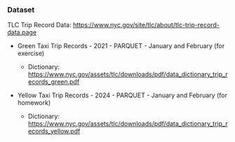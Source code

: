 ### Dataset
TLC Trip Record Data: https://www.nyc.gov/site/tlc/about/tlc-trip-record-data.page
- Green Taxi Trip Records - 2021 - PARQUET - January and February (for exercise)
    - Dictionary: https://www.nyc.gov/assets/tlc/downloads/pdf/data_dictionary_trip_records_green.pdf

- Yellow Taxi Trip Records - 2024 - PARQUET - January and February (for homework)
    - Dictionary: https://www.nyc.gov/assets/tlc/downloads/pdf/data_dictionary_trip_records_yellow.pdf


